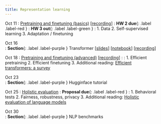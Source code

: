 ```yaml
---
title: Representation learning 
---
```


Oct 11
: [Pretraining and finetuning (basics)](https://nyu-cs2590.github.io/course-material/fall2023/lecture/lec06/main.pdf) [[recording]()]
  : **HW 2 due**{: .label .label-red }
  : **HW 3 out**{: .label .label-green }
: 1. Data
  2. Self-supervised learning
  3. Adaptation / finetuning 

Oct 16           
: **Section**{: .label .label-purple } Transformer 
  [[slides](https://nyu-cs2590.github.io/course-material/fall2023/section/sec06/sec06.pdf)]
  [[notebook](https://nyu-cs2590.github.io/course-material/fall2023/section/sec06/sec06.ipynb)]
  [[recording](https://nyu.zoom.us/rec/play/PtdsXl0CYwQ-TJYyvl2DsDvi7oNvkrwan-W_5OWPPNtGloXF-6Z8ZLdcGyY33Whg9TXovLHtLMqn1SQU.dqHZZ083AAREzWSq)]

Oct 18 
: [Pretraining and finetuning (advanced)]() [[recording]()]
  : 
: 1. Efficient pretraining 
  2. Efficient finetuning 
  3. Additional reading: [Efficient transformers: a survey](https://arxiv.org/abs/2009.06732)

Oct 23           
: **Section**{: .label .label-purple } Hugginface tutorial

Oct 25
: [Holistic evaluation]() 
  : **Proposal due**{: .label .label-red }
: 1. Behavioral tests 
  2. Fairness, robustness, privacy
  3. Additional reading: [Holistic evaluation of language models](https://arxiv.org/abs/2211.09110)

Oct 30           
: **Section**{: .label .label-purple } NLP benchmarks 

